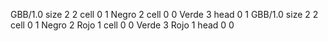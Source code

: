 <gs-board without-header> GBB/1.0
size 2 2
cell 0 1 Negro 2 
cell 0 0 Verde 3 
head 0 1
 </gs-board>
<gs-board without-header> GBB/1.0
size 2 2
cell 0 1 Negro 2 Rojo 1 
cell 0 0 Verde 3 Rojo 1 
head 0 0 </gs-board>